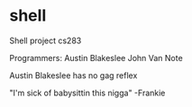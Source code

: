 shell
=====

Shell project cs283

Programmers:
Austin Blakeslee
John Van Note

Austin Blakeslee has no gag reflex

"I'm sick of babysittin this nigga" -Frankie
